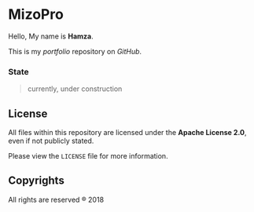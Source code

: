 # MizoPro

Hello, My name is **Hamza**.

This is my *portfolio* repository on *GitHub*.

### State
> currently, under construction

## License

All files within this repository are licensed under the **Apache License 2.0**, even if not publicly stated.

Please view the `LICENSE` file for more information.

## Copyrights

All rights are reserved ® 2018